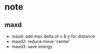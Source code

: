 # note

## maxd

* maxd: add max delta of x & y for distance
* maxd2: reduce move 'center'
* maxd3: save energy
